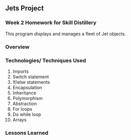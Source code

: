 ## Jets Project

### Week 2 Homework for Skill Distillery

This program displays and manages a fleet of Jet objects.

### Overview

### Technologies/ Techniques Used
1. Imports
2. Switch statement
3. If/else statements
4. Encapsulation
5. Inheritance
6. Polymorphism
7. Abstraction
8. For loops
9. Do while loop
10. Arrays

### Lessons Learned